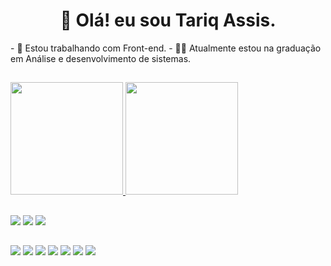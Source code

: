 <h1 align="center"> 👋 Olá! eu sou Tariq Assis.</h1>
- 🌱 Estou trabalhando com Front-end.
- 👨‍💻 Atualmente estou na graduação em Análise e desenvolvimento de sistemas. 

##
<div>
  <a href="https://beacons.ai/tariqassis">
  <img height="180em" src="https://github-readme-stats.vercel.app/api?username=tariqassis&show_icons=true&theme=dark&include_all_commits=true&count_private=true"/>
  <img height="180em" src="https://github-readme-stats.vercel.app/api/top-langs/?username=tariqassis&layout=compact&langs_count=16&theme=dark"/>
</div>

##

<div>

  <a href="https://instagram.com/tariq_assis" target="_blank"><img src="https://img.shields.io/badge/-Instagram-%23E4405F?style=for-the-badge&logo=instagram&logoColor=white" target="_blank"></a>
  <a href = ""><img src="https://img.shields.io/badge/Gmail-D14836?style=for-the-badge&logo=gmail&logoColor=white" target="_blank"></a>
  <a href="https://www.linkedin.com/in/tariq-assis-9a2b40214/" target="_blank"><img src="https://img.shields.io/badge/-LinkedIn-%230077B5?style=for-the-badge&logo=linkedin&logoColor=white" target="_blank"></a> 
  <br>
  ##
  <a href = ""><img src="https://img.shields.io/badge/HTML5-E34F26?style=for-the-badge&logo=html5&logoColor=white"></a>
  <a href = ""><img src="https://img.shields.io/badge/CSS3-1572B6?style=for-the-badge&logo=css3&logoColor=white"></a>
  <a href = ""><img src="https://img.shields.io/badge/JavaScript-F7DF1E?style=for-the-badge&logo=javascript&logoColor=black"></a>
  <a href = ""><img src="https://img.shields.io/badge/PHP-777BB4?style=for-the-badge&logo=php&logoColor=white"></a>
  <a href = ""><img src="https://img.shields.io/badge/Bootstrap-563D7C?style=for-the-badge&logo=bootstrap&logoColor=white"></a>
  <a href = ""><img src="https://img.shields.io/badge/MySQL-00000F?style=for-the-badge&logo=mysql&logoColor=white"></a>
  <a href = ""><img src="https://img.shields.io/badge/Python-14354C?style=for-the-badge&logo=python&logoColor=white"></a>
</div>
